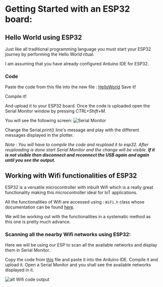 # Getting Started with an ESP32 board:

## Hello World using ESP32

Just like all traditional programming language you must start your ESP32 journey by performing the Hello World ritual. 

I am assuming that you have already configured Arduino IDE for ESP32. 

### Code

Paste the code from this  file into the new file : [HelloWorld](https://github.com/ShandilyaSolutions/ESP32-for-dummies/blob/main/hello_world.ino)
 Save it!
 
 Compile it!

 And upload it to your ESP32 board. Once the code is uploaded open the Serial Monitor window by pressing *CTRL+Shift+M*. 

You will see the following screen: ![Serial Monitor](https://makeabilitylab.github.io/physcomp/arduino/assets/images/SerialPrintHelloWorld_SerialMonitor.png)

Change the Serial.print() line's message and play with the different messages displayed in the plotter.

*Note : You will have to compile the code and reupload it to esp32. After reuploading is done start Serial Monitor and the change will be visible. **If it is not visible then disconnect and reconnect the USB again and again until you see the output.*** 

## Working with Wifi functionalities of ESP32
ESP32 is a versatile microcontroller with inbuilt Wifi which is a really great functionality making this microcontroller ideal for IoT applications.

All the functionalities of Wifi are accessed using :  `WiFi.h` class whose documentation can be found [here](https://randomnerdtutorials.com/esp32-useful-wi-fi-functions-arduino/).

We will be working out with the functionalities in a systematic method as this one is pretty much advance.

### Scanning all the nearby Wifi networks using ESP32:
Here we will be using our ESP to scan all the available networks and display them in Serial Monitor.  

Copy the code from [this](https://github.com/ShandilyaSolutions/ESP32-for-dummies/blob/main/wifi.ino) file and paste it into the Arduino IDE. Compile it and upload it. Open a Serial Monitor and you shall see the available networks displayed in it.

![alt Wifi code output](https://i0.wp.com/randomnerdtutorials.com/wp-content/uploads/2021/02/Scan-WiFi-Networks-ESP32-Arduino-IDE-Serial-Monitor.png?resize=733%2C541&quality=100&strip=all&ssl=1)

